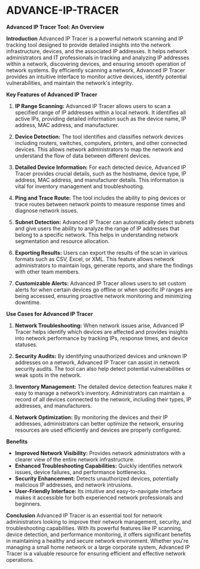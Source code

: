 # ADVANCE-IP-TRACER
**Advanced IP Tracer Tool: An Overview**

**Introduction**
Advanced IP Tracer is a powerful network scanning and IP tracking tool designed to provide detailed insights into the network infrastructure, devices, and the associated IP addresses. It helps network administrators and IT professionals in tracking and analyzing IP addresses within a network, discovering devices, and ensuring smooth operation of network systems. By efficiently scanning a network, Advanced IP Tracer provides an intuitive interface to monitor active devices, identify potential vulnerabilities, and maintain the network's integrity.

**Key Features of Advanced IP Tracer**
1. **IP Range Scanning:** 
   Advanced IP Tracer allows users to scan a specified range of IP addresses within a local network. It identifies all active IPs, providing detailed information such as the device name, IP address, MAC address, and manufacturer.

2. **Device Detection:** 
   The tool identifies and classifies network devices including routers, switches, computers, printers, and other connected devices. This allows network administrators to map the network and understand the flow of data between different devices.

3. **Detailed Device Information:** 
   For each detected device, Advanced IP Tracer provides crucial details, such as the hostname, device type, IP address, MAC address, and manufacturer details. This information is vital for inventory management and troubleshooting.

4. **Ping and Trace Route:** 
   The tool includes the ability to ping devices or trace routes between network points to measure response times and diagnose network issues.

5. **Subnet Detection:** 
   Advanced IP Tracer can automatically detect subnets and give users the ability to analyze the range of IP addresses that belong to a specific network. This helps in understanding network segmentation and resource allocation.

6. **Exporting Results:** 
   Users can export the results of the scan in various formats such as CSV, Excel, or XML. This feature allows network administrators to maintain logs, generate reports, and share the findings with other team members.

7. **Customizable Alerts:** 
   Advanced IP Tracer allows users to set custom alerts for when certain devices go offline or when specific IP ranges are being accessed, ensuring proactive network monitoring and minimizing downtime.

**Use Cases for Advanced IP Tracer**
1. **Network Troubleshooting:** 
   When network issues arise, Advanced IP Tracer helps identify which devices are affected and provides insights into network performance by tracking IPs, response times, and device statuses.

2. **Security Audits:** 
   By identifying unauthorized devices and unknown IP addresses on a network, Advanced IP Tracer can assist in network security audits. The tool can also help detect potential vulnerabilities or weak spots in the network.

3. **Inventory Management:** 
   The detailed device detection features make it easy to manage a network’s inventory. Administrators can maintain a record of all devices connected to the network, including their types, IP addresses, and manufacturers.

4. **Network Optimization:** 
   By monitoring the devices and their IP addresses, administrators can better optimize the network, ensuring resources are used efficiently and devices are properly configured.

**Benefits**
- **Improved Network Visibility:** Provides network administrators with a clearer view of the entire network infrastructure.
- **Enhanced Troubleshooting Capabilities:** Quickly identifies network issues, device failures, and performance bottlenecks.
- **Security Enhancement:** Detects unauthorized devices, potentially malicious IP addresses, and network intrusions.
- **User-Friendly Interface:** Its intuitive and easy-to-navigate interface makes it accessible for both experienced network professionals and beginners.

**Conclusion**
Advanced IP Tracer is an essential tool for network administrators looking to improve their network management, security, and troubleshooting capabilities. With its powerful features like IP scanning, device detection, and performance monitoring, it offers significant benefits in maintaining a healthy and secure network environment. Whether you're managing a small home network or a large corporate system, Advanced IP Tracer is a valuable resource for ensuring efficient and effective network operations.
